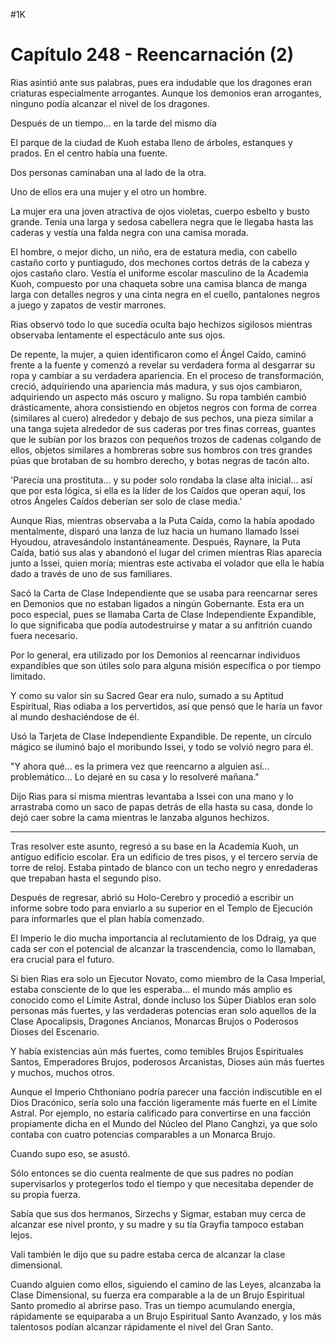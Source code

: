 
#1K 

# Capítulo 248 - Reencarnación (2)


Rias asintió ante sus palabras, pues era indudable que los dragones eran criaturas especialmente arrogantes. Aunque los demonios eran arrogantes, ninguno podía alcanzar el nivel de los dragones.

Después de un tiempo... en la tarde del mismo día

El parque de la ciudad de Kuoh estaba lleno de árboles, estanques y prados. En el centro había una fuente.

Dos personas caminaban una al lado de la otra.

Uno de ellos era una mujer y el otro un hombre.

La mujer era una joven atractiva de ojos violetas, cuerpo esbelto y busto grande. Tenía una larga y sedosa cabellera negra que le llegaba hasta las caderas y vestía una falda negra con una camisa morada.

El hombre, o mejor dicho, un niño, era de estatura media, con cabello castaño corto y puntiagudo, dos mechones cortos detrás de la cabeza y ojos castaño claro. Vestía el uniforme escolar masculino de la Academia Kuoh, compuesto por una chaqueta sobre una camisa blanca de manga larga con detalles negros y una cinta negra en el cuello, pantalones negros a juego y zapatos de vestir marrones.

Rias observó todo lo que sucedía oculta bajo hechizos sigilosos mientras observaba lentamente el espectáculo ante sus ojos.

De repente, la mujer, a quien identificaron como el Ángel Caído, caminó frente a la fuente y comenzó a revelar su verdadera forma al desgarrar su ropa y cambiar a su verdadera apariencia. En el proceso de transformación, creció, adquiriendo una apariencia más madura, y sus ojos cambiaron, adquiriendo un aspecto más oscuro y maligno. Su ropa también cambió drásticamente, ahora consistiendo en objetos negros con forma de correa (similares al cuero) alrededor y debajo de sus pechos, una pieza similar a una tanga sujeta alrededor de sus caderas por tres finas correas, guantes que le subían por los brazos con pequeños trozos de cadenas colgando de ellos, objetos similares a hombreras sobre sus hombros con tres grandes púas que brotaban de su hombro derecho, y botas negras de tacón alto.

'Parecía una prostituta... y su poder solo rondaba la clase alta inicial... así que por esta lógica, si ella es la líder de los Caídos que operan aquí, los otros Ángeles Caídos deberían ser solo de clase media.'

Aunque Rias, mientras observaba a la Puta Caída, como la había apodado mentalmente, disparó una lanza de luz hacia un humano llamado Issei Hyoudou, atravesándolo instantáneamente. Después, Raynare, la Puta Caída, batió sus alas y abandonó el lugar del crimen mientras Rias aparecía junto a Issei, quien moría; mientras este activaba el volador que ella le había dado a través de uno de sus familiares.

Sacó la Carta de Clase Independiente que se usaba para reencarnar seres en Demonios que no estaban ligados a ningún Gobernante. Esta era un poco especial, pues se llamaba Carta de Clase Independiente Expandible, lo que significaba que podía autodestruirse y matar a su anfitrión cuando fuera necesario.

Por lo general, era utilizado por los Demonios al reencarnar individuos expandibles que son útiles solo para alguna misión específica o por tiempo limitado.

Y como su valor sin su Sacred Gear era nulo, sumado a su Aptitud Espiritual, Rias odiaba a los pervertidos, así que pensó que le haría un favor al mundo deshaciéndose de él.

Usó la Tarjeta de Clase Independiente Expandible. De repente, un círculo mágico se iluminó bajo el moribundo Issei, y todo se volvió negro para él.

"Y ahora qué... es la primera vez que reencarno a alguien así... problemático... Lo dejaré en su casa y lo resolveré mañana."

Dijo Rias para sí misma mientras levantaba a Issei con una mano y lo arrastraba como un saco de papas detrás de ella hasta su casa, donde lo dejó caer sobre la cama mientras le lanzaba algunos hechizos.

***

Tras resolver este asunto, regresó a su base en la Academia Kuoh, un antiguo edificio escolar. Era un edificio de tres pisos, y el tercero servía de torre de reloj. Estaba pintado de blanco con un techo negro y enredaderas que trepaban hasta el segundo piso.

Después de regresar, abrió su Holo-Cerebro y procedió a escribir un informe sobre todo para enviarlo a su superior en el Templo de Ejecución para informarles que el plan había comenzado.

El Imperio le dio mucha importancia al reclutamiento de los Ddraig, ya que cada ser con el potencial de alcanzar la trascendencia, como lo llamaban, era crucial para el futuro.

Si bien Rias era solo un Ejecutor Novato, como miembro de la Casa Imperial, estaba consciente de lo que les esperaba... el mundo más amplio es conocido como el Límite Astral, donde incluso los Súper Diablos eran solo personas más fuertes, y las verdaderas potencias eran solo aquellos de la Clase Apocalipsis, Dragones Ancianos, Monarcas Brujos o Poderosos Dioses del Escenario.

Y había existencias aún más fuertes, como temibles Brujos Espirituales Santos, Emperadores Brujos, poderosos Arcanistas, Dioses aún más fuertes y muchos, muchos otros.

Aunque el Imperio Chthoniano podría parecer una facción indiscutible en el Dios Dracónico, sería solo una facción ligeramente más fuerte en el Límite Astral. Por ejemplo, no estaría calificado para convertirse en una facción propiamente dicha en el Mundo del Núcleo del Plano Canghzi, ya que solo contaba con cuatro potencias comparables a un Monarca Brujo.

Cuando supo eso, se asustó.

Sólo entonces se dio cuenta realmente de que sus padres no podían supervisarlos y protegerlos todo el tiempo y que necesitaba depender de su propia fuerza.

Sabía que sus dos hermanos, Sirzechs y Sigmar, estaban muy cerca de alcanzar ese nivel pronto, y su madre y su tía Grayfia tampoco estaban lejos.

Vali también le dijo que su padre estaba cerca de alcanzar la clase dimensional.

Cuando alguien como ellos, siguiendo el camino de las Leyes, alcanzaba la Clase Dimensional, su fuerza era comparable a la de un Brujo Espiritual Santo promedio al abrirse paso. Tras un tiempo acumulando energía, rápidamente se equiparaba a un Brujo Espiritual Santo Avanzado, y los más talentosos podían alcanzar rápidamente el nivel del Gran Santo.